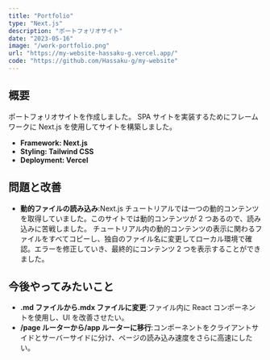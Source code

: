 ```yaml
---
title: "Portfolio"
type: "Next.js"
description: "ポートフォリオサイト"
date: "2023-05-16"
image: "/work-portfolio.png"
url: "https://my-website-hassaku-g.vercel.app/"
code: "https://github.com/Hassaku-g/my-website"
---
```


## 概要

ポートフォリオサイトを作成しました。
SPA サイトを実装するためにフレームワークに Next.js を使用してサイトを構築しました。

- **Framework: Next.js**
- **Styling: Tailwind CSS**
- **Deployment: Vercel**

## 問題と改善

- **動的ファイルの読み込み**:Next.js チュートリアルでは一つの動的コンテンツを取得していました。このサイトでは動的コンテンツが 2 つあるので、読み込みに苦戦しました。
  チュートリアル内の動的コンテンツの表示に関わるファイルをすべてコピーし、独自のファイル名に変更してローカル環境で確認。エラーを修正していき、最終的にコンテンツ 2 つを表示することができました。

## 今後やってみたいこと

- **.md ファイルから.mdx ファイルに変更**:ファイル内に React コンポーネントを使用し、UI を改善させたい。
- **/page ルーターから/app ルーターに移行**:コンポーネントをクライアントサイドとサーバーサイドに分け、ページの読み込み速度をさらに高速にしたい。

